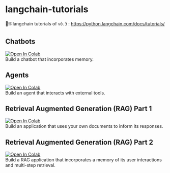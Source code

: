 # langchain-tutorials
🦜⛓️ langchain tutorials of `v0.3` : https://python.langchain.com/docs/tutorials/

## Chatbots
<a href="https://colab.research.google.com/github/GoogTech/langchain-tutorials/blob/master/Chatbots/Build_a_Chatbot.ipynb">
<img src="https://colab.research.google.com/assets/colab-badge.svg" alt="Open In Colab"/>
</a>
</br>
Build a chatbot that incorporates memory.

## Agents
<a href="https://colab.research.google.com/github/GoogTech/langchain-tutorials/blob/master/Agents/Build_an_Agent.ipynb">
<img src="https://colab.research.google.com/assets/colab-badge.svg" alt="Open In Colab"/>
</a>
</br>
Build an agent that interacts with external tools.

## Retrieval Augmented Generation (RAG) Part 1
<a href="https://colab.research.google.com/github/GoogTech/langchain-tutorials/blob/master/Retrieval Augmented Generation (RAG) Part 1/Build_an_RAG_1.ipynb">
<img src="https://colab.research.google.com/assets/colab-badge.svg" alt="Open In Colab"/>
</a>
</br>
Build an application that uses your own documents to inform its responses.

## Retrieval Augmented Generation (RAG) Part 2
<a href="https://colab.research.google.com/github/GoogTech/langchain-tutorials/blob/master/Retrieval Augmented Generation (RAG) Part 2/Build_an_RAG_2.ipynb">
<img src="https://colab.research.google.com/assets/colab-badge.svg" alt="Open In Colab"/>
</a>
</br>
Build a RAG application that incorporates a memory of its user interactions and multi-step retrieval.
